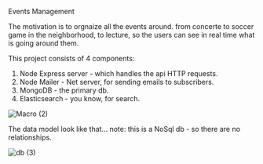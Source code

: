 Events Management

The motivation is to orgnaize all the events around. from concerte to soccer game in the neighborhood,
to lecture, so the users can see in real time what is going around them.


This project consists of 4 components: 
1) Node Express server -  which handles the api HTTP requests.
2) Node Mailer - Net server, for sending emails to subscribers.
3) MongoDB - the primary db.
4) Elasticsearch - you know, for search.




![Macro (2)](https://user-images.githubusercontent.com/50877112/68338122-7f852180-00ea-11ea-8207-948288428b9d.jpg)


The data model look like that... 
note: this is a NoSql db - so there are no relationships.

![db (3)](https://user-images.githubusercontent.com/50877112/68337739-d2120e00-00e9-11ea-92aa-50ad8d9bcb8e.jpg)


